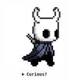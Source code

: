  <p align="center">
  <br>
  <img src="https://raw.githubusercontent.com/TanZng/TanZng/master/assets/hollor_knight3.gif" width="200">
</p>
<details align="center">
<summary> <b> <samp> Curious? </samp></b></summary>
<samp>
 <b><h2 style="color: #fc6203">W E L C O M E !</h2> </b>
<img src="https://raw.githubusercontent.com/TanZng/TanZng/master/assets/bonefire.gif" width="200">


### About Me
- I am currently working as Freelance Frontend Developer.
- I'm currently studying Computer Science and Information Technology at Dian Nuswantoro University.
- I'm on track for learning more about Web3, & Python.
- In my free time, I pursue Video Editing and Gaming as hobbies/side hustles.

### Tech Stack
[![My Skills](https://skillicons.dev/icons?i=html,css,js,php,react,laravel,tailwind,bootstrap,mysql)](https://skillicons.dev)

### Version Controll & Tools 
[![My Skills](https://skillicons.dev/icons?i=vscode,notion,github,git,figma,ae,ps)](https://skillicons.dev)

### GitHub Analytics
<p align="center">
  <a href="https://github.com/hxndsky">
    <img height="180em" src="https://github-readme-stats-eight-theta.vercel.app/api?username=hxndsky&show_icons=true&theme=react&include_all_commits=true&count_private=true&hide_border=true&layout=compact"/>
  </a>
  <a href="https://github.com/hxndsky">
    <img height="180em" src="https://github-readme-stats.vercel.app/api/top-langs/?username=Hxndsky&theme=react&hide_border=true&include_all_commits=true&count_private=true&layout=compact"/>
  </a>
</p>

<p align="center">
  <img height="180em" src="https://nirzak-streak-stats.vercel.app/?user=Hxndsky&theme=react&hide_border=true"/>
</p>


### Connect with Me
[![My Skills](https://skillicons.dev/icons?i=github)](https://github.com/hxndsky)
[![My Skills](https://skillicons.dev/icons?i=discord)](https://discord.gg/WPpjQa4vhA)
[![My Skills](https://skillicons.dev/icons?i=instagram)](https://www.instagram.com/hxndsky)

<p align = "center">
	<img src = "https://komarev.com/ghpvc/?username=hxndsky&color=56BCD9" alt = "Profile Views"/>
</p>
</samp>
</details>
